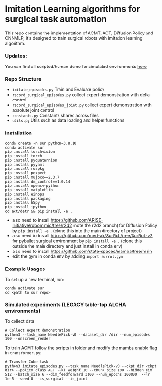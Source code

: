 # Imitation Learning algorithms for surgical task automation


#### 

This repo contains the implementation of ACMT, ACT, Diffusion Policy and CNNMLP, it's designed to train surgical robots with imitation learning algorithm.


### Updates:
You can find all scripted/human demo for simulated environments [here](https://drive.google.com/drive/folders/1gPR03v05S1xiInoVJn7G7VJ9pDCnxq9O?usp=share_link).


### Repo Structure
- ``imitate_episodes.py`` Train and Evaluate policy
- ``record_surgical_episodes.py`` collect expert demonstration with delta control
- ``record_surgical_episodes_joint.py`` collect expert demonstration with absolute joint control
- ``constants.py`` Constants shared across files
- ``utils.py`` Utils such as data loading and helper functions



### Installation

    conda create -n sur python=3.8.10
    conda activate sur
    pip install torchvision
    pip install torch
    pip install pyquaternion
    pip install pyyaml
    pip install rospkg
    pip install pexpect
    pip install mujoco==2.3.7
    pip install dm_control==1.0.14
    pip install opencv-python
    pip install matplotlib
    pip install einops
    pip install packaging
    pip install h5py
    pip install ipython
    cd act/detr && pip install -e .

- also need to install https://github.com/ARISE-Initiative/robomimic/tree/r2d2 (note the r2d2 branch) for Diffusion Policy by `pip install -e .`(clone this into the main directory of project)
- also need to install https://github.com/med-air/SurRoL/tree/SurRoL-v2 for pybullet surgical environment by `pip install -e .` (clone this outside the main directory and just install in conda env)
- also need to install https://github.com/state-spaces/mamba/tree/main
- edit the gym in conda env by adding `import surrol.gym` 
### Example Usages

To set up a new terminal, run:

    conda activate sur
    cd <path to sur repo>

### Simulated experiments (LEGACY table-top ALOHA environments)
To collect data
    
    # Collect expert demonstration
    python3 --task_name NeedlePick-v0 --dataset_dir /dir --num_episodes 100 --onscreen_render
To train ACMT follow the scripts in folder and modify the mamba enable flag in `transformer.py`:
    
    # Transfer Cube task
    python3 imitate_episodes.py --task_name NeedlePick-v0 --ckpt_dir <ckpt dir> --policy_class ACT --kl_weight 10 --chunk_size 100 --hidden_dim 512 --batch_size 6 --dim_feedforward 3200 --num_epochs 100000  --lr 1e-5 --seed 0 --is_surgical --is_joint



